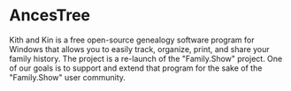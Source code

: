 AncesTree
=========

Kith and Kin is a free open-source genealogy software program for Windows that allows you to easily track, organize, print, and share your family history.     The project is a re-launch of the "Family.Show" project. One of our goals is to support and extend that program for the sake of the "Family.Show" user community.